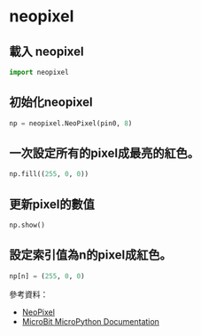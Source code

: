 # neopixel

## 載入 neopixel

```python
import neopixel
```

## 初始化neopixel

```python
np = neopixel.NeoPixel(pin0, 8)
```

## 一次設定所有的pixel成最亮的紅色。
```python
np.fill((255, 0, 0))
```

## 更新pixel的數值
```python
np.show()
```

## 設定索引值為n的pixel成紅色。

```python
np[n] = (255, 0, 0)
```

參考資料：

* [NeoPixel](https://microbit-micropython.readthedocs.io/en/v1.1.1/neopixel.html)
* [MicroBit MicroPython Documentation](https://microbit-micropython.readthedocs.io/en/v1.1.1/index.html)
